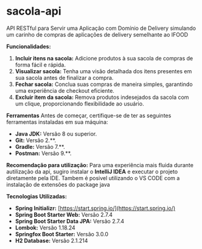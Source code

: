 # sacola-api
API RESTful para Servir uma Aplicação com Domínio de Delivery
simulando um carinho de compras de aplicações de delivery semelhante ao IFOOD

**Funcionalidades:**
1. **Incluir itens na sacola:** Adicione produtos à sua sacola de compras de forma fácil e rápida.
2. **Visualizar sacola:** Tenha uma visão detalhada dos itens presentes em sua sacola antes de finalizar a compra.
3. **Fechar sacola:** Conclua suas compras de maneira simples, garantindo uma experiência de checkout eficiente.
4. **Excluir item da sacola:** Remova produtos indesejados da sacola com um clique, proporcionando flexibilidade ao usuário.

**Ferramentas**
Antes de começar, certifique-se de ter as seguintes ferramentas instaladas em sua máquina:

- **Java JDK:** Versão 8 ou superior.
- **Git:** Versão 2.**.
- **Gradle:** Versão 7.**.
- **Postman:** Versão 9.**.

**Recomendação para utilização:**
Para uma experiência mais fluida durante autilização da api, sugiro instalar o **IntelliJ IDEA**
e executar o projeto diretamente pela IDE. Tambem é posivel utilizando o VS CODE com a 
instalação de extensões do package java

**Tecnologias Utilizadas:**
- **Spring Initializr:** [https://start.spring.io/](https://start.spring.io/)
- **Spring Boot Starter Web:** Versão 2.7.4
- **Spring Boot Starter Data JPA:** Versão 2.7.4
- **Lombok:** Versão 1.18.24
- **Springfox Boot Starter:** Versão 3.0.0
- **H2 Database:** Versão 2.1.214



